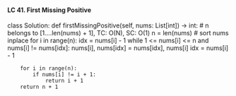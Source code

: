 #### LC 41. First Missing Positive
class Solution:
    def firstMissingPositive(self, nums: List[int]) -> int:
        # n belongs to [1....len(nums) + 1], TC: O(N), SC: O(1)
        n = len(nums)
        # sort nums inplace
        for i in range(n):
            idx = nums[i] - 1
            while 1 <= nums[i] <= n and nums[i] != nums[idx]:
                nums[i], nums[idx] = nums[idx], nums[i]
                idx = nums[i] - 1
        
        for i in range(n):
            if nums[i] != i + 1:
                return i + 1
        return n + 1